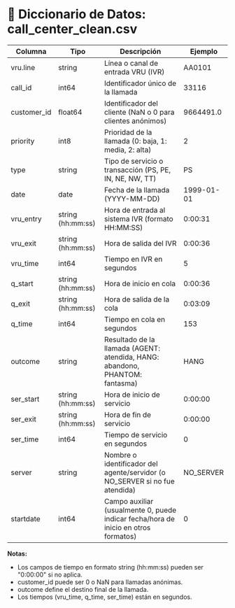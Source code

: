 # 📖 Diccionario de Datos: call_center_clean.csv

| Columna        | Tipo         | Descripción                                                                                   | Ejemplo           |
|----------------|--------------|----------------------------------------------------------------------------------------------|-------------------|
| vru.line       | string       | Línea o canal de entrada VRU (IVR)                                                            | AA0101            |
| call_id        | int64        | Identificador único de la llamada                                                            | 33116             |
| customer_id    | float64      | Identificador del cliente (NaN o 0 para clientes anónimos)                                   | 9664491.0         |
| priority       | int8         | Prioridad de la llamada (0: baja, 1: media, 2: alta)                                         | 2                 |
| type           | string       | Tipo de servicio o transacción (PS, PE, IN, NE, NW, TT)                                      | PS                |
| date           | date         | Fecha de la llamada (YYYY-MM-DD)                                                             | 1999-01-01        |
| vru_entry      | string (hh:mm:ss) | Hora de entrada al sistema IVR (formato HH:MM:SS)                                         | 0:00:31           |
| vru_exit       | string (hh:mm:ss) | Hora de salida del IVR                                                                     | 0:00:36           |
| vru_time       | int64        | Tiempo en IVR en segundos                                                                    | 5                 |
| q_start        | string (hh:mm:ss) | Hora de inicio en cola                                                                     | 0:00:36           |
| q_exit         | string (hh:mm:ss) | Hora de salida de la cola                                                                  | 0:03:09           |
| q_time         | int64        | Tiempo en cola en segundos                                                                   | 153               |
| outcome        | string       | Resultado de la llamada (AGENT: atendida, HANG: abandono, PHANTOM: fantasma)                 | HANG              |
| ser_start      | string (hh:mm:ss) | Hora de inicio de servicio                                                                 | 0:00:00           |
| ser_exit       | string (hh:mm:ss) | Hora de fin de servicio                                                                   | 0:00:00           |
| ser_time       | int64        | Tiempo de servicio en segundos                                                               | 0                 |
| server         | string       | Nombre o identificador del agente/servidor (o NO_SERVER si no fue atendida)                  | NO_SERVER         |
| startdate      | int64        | Campo auxiliar (usualmente 0, puede indicar fecha/hora de inicio en otros formatos)           | 0                 |

**Notas:**
- Los campos de tiempo en formato string (hh:mm:ss) pueden ser "0:00:00" si no aplica.
- customer_id puede ser 0 o NaN para llamadas anónimas.
- outcome define el destino final de la llamada.
- Los tiempos (vru_time, q_time, ser_time) están en segundos.
